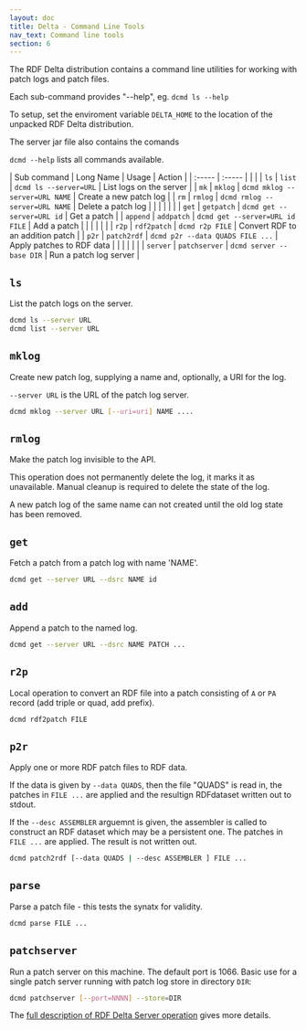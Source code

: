 ```yaml
---
layout: doc
title: Delta - Command Line Tools
nav_text: Command line tools
section: 6
---
```


The RDF Delta distribution contains a command line utilities for working with
patch logs and patch files.

Each sub-command provides "--help", eg. `dcmd ls --help`

To setup, set the enviroment variable `DELTA_HOME` to the location of
the unpacked RDF Delta distribution. 

The server jar file also contains the comands

`dcmd --help` lists all commands available.

| Sub command | Long Name | Usage | Action |
| :-----  | :-----        |  |  |
| `ls`    | `list`        | `dcmd ls --server=URL`            | List logs on the server |
| `mk`    | `mklog`       | `dcmd mklog --server=URL NAME`    | Create a new patch log |
| `rm`    | `rmlog`       | `dcmd rmlog --server=URL NAME`    | Delete a patch log |
| | | | |
| `get`   | `getpatch`    | `dcmd get --server=URL id`        | Get a patch |
| `append`   | `addpatch`    | `dcmd get --server=URL id FILE`   | Add a patch |
| | | | |
| `r2p`   | `rdf2patch`   | `dcmd r2p FILE`                   | Convert RDF to an addition patch |
| `p2r`   | `patch2rdf`   | `dcmd p2r --data QUADS FILE ...`  | Apply patches to RDF data |
| | | | |
| `server` | `patchserver` | `dcmd server --base DIR`         | Run a patch log server |

## `ls` 

List the patch logs on the server.

```bash
dcmd ls --server URL
dcmd list --server URL
```

## `mklog`

Create new patch log, supplying a name and, optionally, a URI for the log.

`--server URL` is the URL of the patch log server.

```bash
dcmd mklog --server URL [--uri=uri] NAME ....
```

## `rmlog`

Make the patch log invisible to the API.

This operation does not permanently delete the log, it marks it as
unavailable. Manual cleanup is required to delete the state of the log.

A new patch log of the same name can not created until the old log state
has been removed.

## `get`

Fetch a patch from a patch log with name 'NAME'.

```bash
dcmd get --server URL --dsrc NAME id
```

## `add`

Append a patch to the named log.

```bash
dcmd get --server URL --dsrc NAME PATCH ...
```

## `r2p`

Local operation to convert an RDF file into a patch consisting of `A` or
`PA` record (add triple or quad, add prefix).

```bash
dcmd rdf2patch FILE
```

## `p2r`

Apply one or more RDF patch files to RDF data.

If the data is given by `--data QUADS`, then the file "QUADS" is read in,
the patches in `FILE ...` are applied and the resultign RDFdataset written out to stdout.

If the `--desc ASSEMBLER` arguemnt is given, the assembler is called to
construct an RDF dataset which may be a persistent one. The patches in
`FILE ...` are applied. The result is not written out.

```bash
dcmd patch2rdf [--data QUADS | --desc ASSEMBLER ] FILE ...
```

## `parse`

Parse a patch file - this tests the synatx for validity.

```bash
dcmd parse FILE ...
```

## `patchserver`

Run a patch server on this machine. The default port is 1066. 
Basic use for a single patch server running with patch log store
in directory `DIR`:

```bash
dcmd patchserver [--port=NNNN] --store=DIR
```

The [full description of RDF Delta Server operation](delta-server) gives more details.
